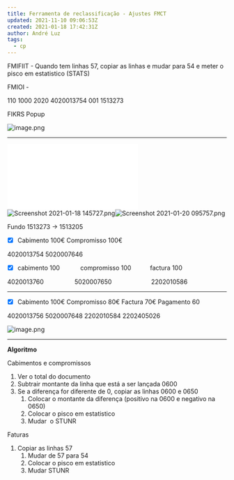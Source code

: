 ```yaml
---
title: Ferramenta de reclassificação - Ajustes FMCT
updated: 2021-11-10 09:06:53Z
created: 2021-01-18 17:42:31Z
author: André Luz
tags:
  - cp
---
```


FMIFIIT - Quando tem linhas 57, copiar as linhas e mudar para 54 e meter o pisco em estatistico (STATS)

FMIOI -

110
1000
2020
4020013754
001
1513273

FIKRS Popup

![image.png](image-56.png)

* * *

![image_2021_01_18T17_16_47_787Z.png](image_2021_01_18T17_16_47_787Z.p)![Screenshot 2021-01-18 145727.png](Screenshot_2021-01-18_145727.png)![Screenshot 2021-01-20 095757.png](Screenshot_2021-01-20_095757.png)

Fundo
1513273 -> 1513205

- [X] Cabimento 100€	Compromisso 100€

4020013754	5020007646

- [X]  cabimento 100            compromisso 100           factura 100

4020013760                  5020007650                       2202010586

* * *

- [X]  Cabimento 100€	Compromisso 80€	Factura 70€	Pagamento 60

4020013756	5020007648	2202010584	2202405026

![image.png](image-55.png)

* * *

**Algoritmo**

Cabimentos e compromissos
1. Ver o total do documento
2. Subtrair montante da linha que está a ser lançada 0600
3. Se a diferença for diferente de 0, copiar as linhas 0600 e 0650
    1. Colocar o montante da diferença (positivo na 0600 e negativo na 0650)
    2. Colocar o pisco em estatistico
    3. Mudar  o STUNR

Faturas
1. Copiar as linhas 57
    1. Mudar de 57 para 54
    2. Colocar o pisco em estatistico
    3. Mudar STUNR